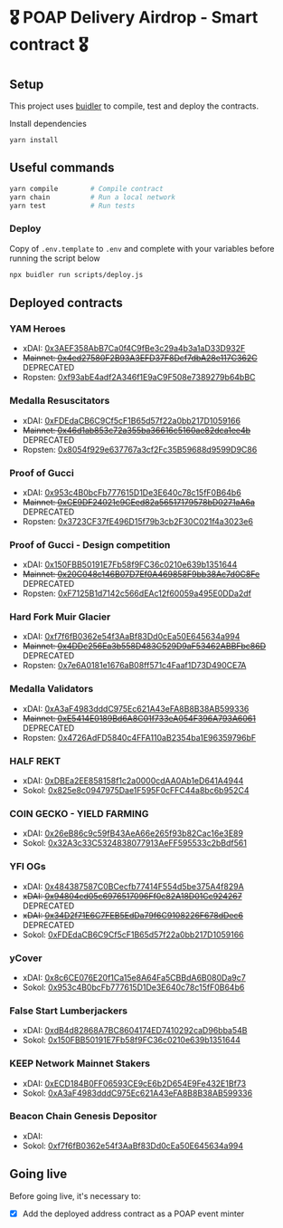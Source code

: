 # 🎖 POAP Delivery Airdrop - Smart contract 🎖

## Setup ##
This project uses [buidler](https://buidler.dev) to compile, test and deploy the contracts.

Install dependencies
```
yarn install
```


## Useful commands ##

```bash
yarn compile        # Compile contract
yarn chain          # Run a local network
yarn test           # Run tests
```

### Deploy ###
Copy of `.env.template` to `.env` and complete with your variables before running the script below
```bash
npx buidler run scripts/deploy.js
```

## Deployed contracts ##

### YAM Heroes ###
 - xDAI: [0x3AEF358AbB7Ca0f4C9fBe3c29a4b3a1aD33D932F](https://blockscout.com/poa/xdai/address/0x3AEF358AbB7Ca0f4C9fBe3c29a4b3a1aD33D932F/transactions)
 - ~~Mainnet: [0x4ed27580F2B93A3EFD37F8Dcf7dbA28e117C362C](https://etherscan.io/address/0x4ed27580F2B93A3EFD37F8Dcf7dbA28e117C362C)~~ DEPRECATED
 - Ropsten: [0xf93abE4adf2A346f1E9aC9F508e7389279b64bBC](https://ropsten.etherscan.io/address/0xf93abE4adf2A346f1E9aC9F508e7389279b64bBC)

### Medalla Resuscitators ###
 - xDAI: [0xFDEdaCB6C9Cf5cF1B65d57f22a0bb217D1059166](https://blockscout.com/poa/xdai/address/0xFDEdaCB6C9Cf5cF1B65d57f22a0bb217D1059166/transactions)
 - ~~Mainnet: [0x46d1ab853c72a355ba36616c5160ae82dca1ee4b](https://etherscan.io/address/0x46d1ab853c72a355ba36616c5160ae82dca1ee4b)~~ DEPRECATED
 - Ropsten: [0x8054f929e637767a3cf2Fc35B59688d9599D9C86](https://ropsten.etherscan.io/address/0x8054f929e637767a3cf2Fc35B59688d9599D9C86)

### Proof of Gucci ###
 - xDAI: [0x953c4B0bcFb777615D1De3E640c78c15fF0B64b6](https://blockscout.com/poa/xdai/address/0x953c4B0bcFb777615D1De3E640c78c15fF0B64b6/transactions)
 - ~~Mainnet: [0xCE9DF24021c9CEed82a56517179578bD0271aA6a](https://etherscan.io/address/0xCE9DF24021c9CEed82a56517179578bD0271aA6a)~~ DEPRECATED
 - Ropsten: [0x3723CF37fE496D15f79b3cb2F30C021f4a3023e6](https://ropsten.etherscan.io/address/0x3723CF37fE496D15f79b3cb2F30C021f4a3023e6)

### Proof of Gucci - Design competition ###
 - xDAI: [0x150FBB50191E7Fb58f9FC36c0210e639b1351644](https://blockscout.com/poa/xdai/address/0x150FBB50191E7Fb58f9FC36c0210e639b1351644/transactions)
 - ~~Mainnet: [0x20C048c146B07D7Ef0A469858F9bb38Ac7d0C8Fe](https://etherscan.io/address/0x20C048c146B07D7Ef0A469858F9bb38Ac7d0C8Fe)~~ DEPRECATED
 - Ropsten: [0xF7125B1d7142c566dEAc12f60059a495E0DDa2df](https://ropsten.etherscan.io/address/0xF7125B1d7142c566dEAc12f60059a495E0DDa2df)

### Hard Fork Muir Glacier  ###
 - xDAI: [0xf7f6fB0362e54f3AaBf83Dd0cEa50E645634a994](https://blockscout.com/poa/xdai/address/0xf7f6fB0362e54f3AaBf83Dd0cEa50E645634a994/transactions)
 - ~~Mainnet: [0x4DDc256Ea3b558D483C529D9aF53462ABBFbc86D](https://etherscan.io/address/0x4DDc256Ea3b558D483C529D9aF53462ABBFbc86D)~~ DEPRECATED
 - Ropsten: [0x7e6A0181e1676aB08ff571c4Faaf1D73D490CE7A](https://ropsten.etherscan.io/address/0x7e6A0181e1676aB08ff571c4Faaf1D73D490CE7A)

### Medalla Validators  ###
 - xDAI: [0xA3aF4983dddC975Ec621A43eFA8B8B38AB599336](https://blockscout.com/poa/xdai/address/0xA3aF4983dddC975Ec621A43eFA8B8B38AB599336/transactions)
 - ~~Mainnet: [0xE5414E0189Bd6A8C01f733eA054F396A793A6061](https://etherscan.io/address/0xE5414E0189Bd6A8C01f733eA054F396A793A6061)~~ DEPRECATED
 - Ropsten: [0x4726AdFD5840c4FFA110aB2354ba1E96359796bF](https://ropsten.etherscan.io/address/0x4726AdFD5840c4FFA110aB2354ba1E96359796bF)
 
 
### HALF REKT  ###
 - xDAI: [0xDBEa2EE858158f1c2a0000cdAA0Ab1eD641A4944](https://blockscout.com/poa/xdai/address/0xDBEa2EE858158f1c2a0000cdAA0Ab1eD641A4944/transactions)
 - Sokol: [0x825e8c0947975Dae1F595F0cFFC44a8bc6b952C4](https://blockscout.com/poa/sokol/address/0x825e8c0947975Dae1F595F0cFFC44a8bc6b952C4/transactions)

### COIN GECKO - YIELD FARMING  ###
 - xDAI: [0x26eB86c9c59fB43AeA66e265f93b82Cac16e3E89](https://blockscout.com/poa/xdai/address/0x26eB86c9c59fB43AeA66e265f93b82Cac16e3E89/transactions)
 - Sokol: [0x32A3c33C5324838077913AeFF595533c2bBdf561](https://blockscout.com/poa/sokol/address/0x32A3c33C5324838077913AeFF595533c2bBdf561/transactions)
 
### YFI OGs  ###
 - xDAI: [0x484387587C0BCecfb77414F554d5be375A4f829A](https://blockscout.com/poa/xdai/address/0x484387587C0BCecfb77414F554d5be375A4f829A/transactions)
 - ~~xDAI: [0x94804cd05c6976517096Ff0c82A18D01Cc924267](https://blockscout.com/poa/xdai/address/0x94804cd05c6976517096Ff0c82A18D01Cc924267/transactions)~~ DEPRECATED
 - ~~xDAI: [0x34D2f71E6C7FEB5EdDa79f6C9108226F678dDec6](https://blockscout.com/poa/xdai/address/0x34D2f71E6C7FEB5EdDa79f6C9108226F678dDec6/transactions)~~ DEPRECATED
 - Sokol: [0xFDEdaCB6C9Cf5cF1B65d57f22a0bb217D1059166](https://blockscout.com/poa/sokol/address/0xFDEdaCB6C9Cf5cF1B65d57f22a0bb217D1059166/transactions)

 
### yCover  ###
 - xDAI: [0x8c6CE076E20f1Ca15e8A64Fa5CBBdA6B080Da9c7](https://blockscout.com/poa/xdai/address/0x8c6CE076E20f1Ca15e8A64Fa5CBBdA6B080Da9c7/transactions)
 - Sokol: [0x953c4B0bcFb777615D1De3E640c78c15fF0B64b6](https://blockscout.com/poa/sokol/address/0x953c4B0bcFb777615D1De3E640c78c15fF0B64b6/transactions)
 
 
### False Start Lumberjackers  ###
 - xDAI: [0xdB4d82868A7BC8604174ED7410292caD96bba54B](https://blockscout.com/poa/xdai/address/0xdB4d82868A7BC8604174ED7410292caD96bba54B/transactions)
 - Sokol: [0x150FBB50191E7Fb58f9FC36c0210e639b1351644](https://blockscout.com/poa/sokol/address/0x150FBB50191E7Fb58f9FC36c0210e639b1351644/transactions)


### KEEP Network Mainnet Stakers  ###
- xDAI: [0xECD184B0FF06593CE9cE6b2D654E9Fe432E1Bf73](https://blockscout.com/poa/xdai/address/0xECD184B0FF06593CE9cE6b2D654E9Fe432E1Bf73/transactions)
- Sokol: [0xA3aF4983dddC975Ec621A43eFA8B8B38AB599336](https://blockscout.com/poa/sokol/address/0xA3aF4983dddC975Ec621A43eFA8B8B38AB599336/transactions)


### Beacon Chain Genesis Depositor  ###
- xDAI: [](https://blockscout.com/poa/xdai/address//transactions)
- Sokol: [0xf7f6fB0362e54f3AaBf83Dd0cEa50E645634a994](https://blockscout.com/poa/sokol/address/0xf7f6fB0362e54f3AaBf83Dd0cEa50E645634a994/transactions)



## Going live ##
Before going live, it's necessary to:
- [x] Add the deployed address contract as a POAP event minter

